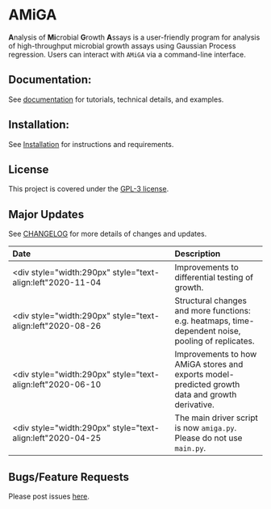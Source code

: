 # AMiGA

**A**nalysis of **Mi**crobial **G**rowth **A**ssays is a user-friendly program for analysis of high-throughput microbial growth assays using Gaussian Process regression. Users can interact with `AMiGA` via a command-line interface.

## Documentation:

See [documentation](https://firasmidani.github.io/amiga) for tutorials, technical details, and examples.

## Installation:

See [Installation](https://firasmidani.github.io/amiga/doc/installation.html) for instructions and requirements.

## License

This project is covered under the [GPL-3 license](https://www.gnu.org/licenses/gpl-3.0.en.html).

## Major Updates

See [CHANGELOG](https://github.com/firasmidani/amiga/blob/master/CHANGELOG.md) for more details of changes and updates. 

|<div style="width:290px" style="text-align:left">Date</div>|Description|
|:---|:---|
|<div style="width:290px" style="text-align:left"2020-11-04</div>|Improvements to differential testing of growth.|
|<div style="width:290px" style="text-align:left"2020-08-26</div>|Structural changes and more functions: e.g. heatmaps, time-dependent noise, pooling of replicates.|  
|<div style="width:290px" style="text-align:left"2020-06-10</div>|Improvements to how AMiGA stores and exports model-predicted growth data and growth derivative.|
|<div style="width:290px" style="text-align:left"2020-04-25</div>|The main driver script is now `amiga.py`. Please do not use `main.py`.|
            
## Bugs/Feature Requests

Please post issues [here](https://github.com/firasmidani/amiga/issues).
